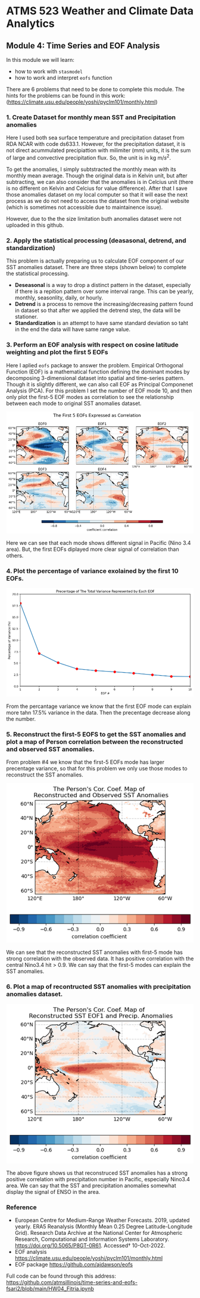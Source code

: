 # ATMS 523 Weather and Climate Data Analytics 

## Module 4: Time Series and EOF Analysis


In this module we will learn: 
- how to work with `stasmodel` 
- how to work and interpret `eofs` function

There are 6 problems that need to be done to complete this module. The hints for the problems can be found in this work: (https://climate.usu.edu/people/yoshi/pyclm101/monthly.html)

### 1. Create Dataset for monthly mean SST and Precipitation anomalies

Here I used both sea surface temperature and precipitation dataset from RDA NCAR with code ds633.1. However, for the precipitation dataset, it is not direct acummulated precipiattion with milimiter (mm) units, it is the sum of large and convective precipitation flux. So, the unit is in kg m/$s^2$. 

To get the anomalies, I simply subtstracted the monthly mean with its monthly mean average. Though the original data is in Kelvin unit, but after subtracting, we can also consider that the anomalies is in Celcius unit (there is no different on Kelvin and Celcius for value difference). After that I save those anomalies dataset on my local computer so that it will ease the next process as we do not need to access the dataset from the original website (which is sometimes not accessible due to maintainence issue).

However, due to the the size limitation buth anomalies dataset were not uploaded in this github. 

### 2. Apply the statistical processing (deasasonal, detrend, and standardization)

This problem is actually preparing us to calculate EOF component of our SST anomalies dataset. There are three steps (shown below) to complete the statistical processing. 
- **Deseasonal** is a way to drop a distinct pattern in the dataset, especially if there is a repition pattern over some interval range. This can be yearly, monthly, seasonlity, daily, or hourly. 
- **Detrend** is a process to remove the increasing/decreasing pattern found in dataset so that after we applied the detrend step, the data will be stationer. 
- **Standardization** is an attempt to have same standard deviation so taht in the end the data will have same range value. 

### 3. Perform an EOF analysis with respect on cosine latitude weighting and plot the first 5 EOFs

Here I aplied `eofs` package to answer the problem. Empirical Orthogonal Function (EOF) is a mathematical function defining the dominant modes by decomposing 3-dimensional dataset into spatial and time-series pattern. Though it is slightly different, we can also call EOF as Principal Componenet Analysis (PCA). For this problem I set the number of EOF mode 10, and then only plot the first-5 EOF modes as correlation to see the relationship between each mode to original SST anomalies dataset.


![HW04_3](figures/HW04_3.png)

Here we can see that each mode shows different signal in Pacific (Nino 3.4 area). But, the first EOFs diplayed more clear signal of correlation than others. 

### 4. Plot the percentage of variance exolained by the first 10 EOFs.

![HW04_4](figures/HW04_4.png)

From the percantage variance we know that the first EOF mode can explain more tahn 17.5% variance in the data. Then the precentage decrease along the number. 

### 5. Reconstruct the first-5 EOFS to get the SST anomalies and plot a map of Person correlation between the reconstructed and observed SST anomalies. 

From problem #4 we know that the first-5 EOFs mode has larger precentage variance, so that for this problem we only use those modes to reconstruct the SST anomalies. 

![HW04_5](figures/HW04_5.png)

We can see that the reconstructed SST anomalies with first-5 mode has strong correlation with the observed data. It has positive correlation with the central Nino3.4 hit > 0.9. We can say that the first-5 modes can explain the SST anomalies. 

### 6. Plot a map of recontructed SST anomalies with precipitation anomalies dataset. 

![HW04_6](figures/HW04_6.png)

The above figure shows us that reconstruced SST anomalies has a strong positive correlation with precipitation number in Pacific, especially Nino3.4 area. We can say that the SST and precipitation anomalies somewhat display the signal of ENSO in the area. 

### Reference
- European Centre for Medium-Range Weather Forecasts. 2019, updated yearly. ERA5 Reanalysis (Monthly Mean 0.25 Degree Latitude-Longitude Grid). Research Data Archive at the National Center for Atmospheric Research, Computational and Information Systems Laboratory. https://doi.org/10.5065/P8GT-0R61. Accessed† 10-Oct-2022.
- EOF analysis https://climate.usu.edu/people/yoshi/pyclm101/monthly.html
- EOF package https://github.com/ajdawson/eofs

Full code can be found through this address: https://github.com/atmsillinois/time-series-and-eofs-fsari2/blob/main/HW04_Fitria.ipynb